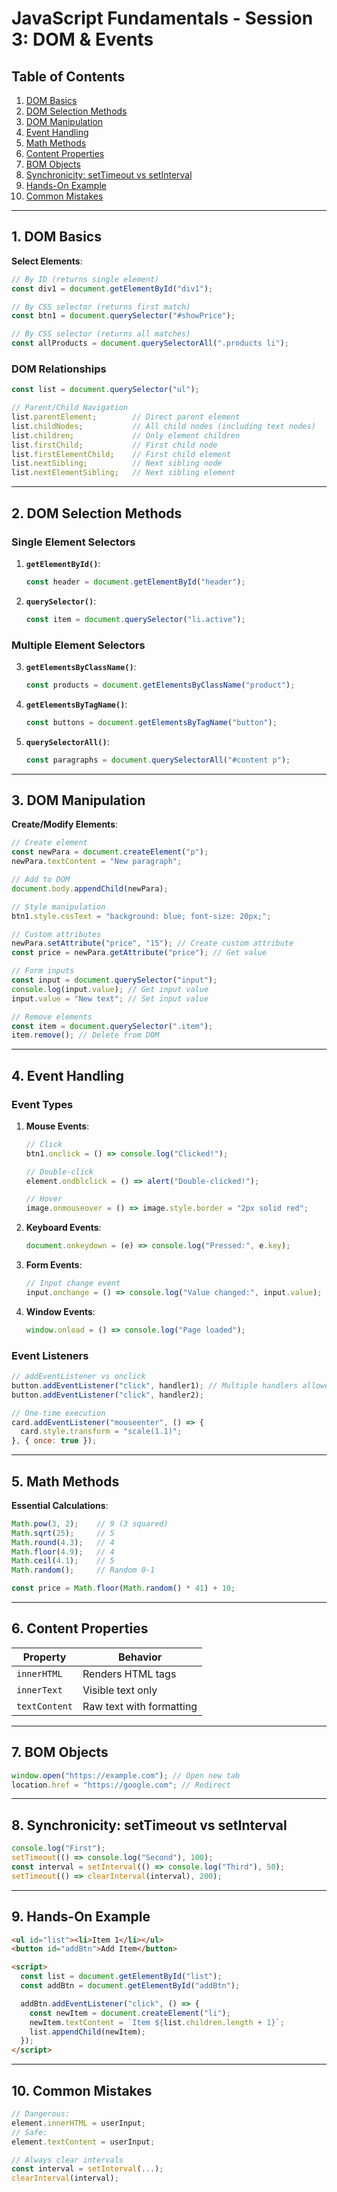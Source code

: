 # JavaScript Fundamentals - Session 3: DOM & Events  

## Table of Contents  
1. [DOM Basics](#dom-basics)  
2. [DOM Selection Methods](#dom-selection-methods)  
3. [DOM Manipulation](#dom-manipulation)  
4. [Event Handling](#event-handling)  
5. [Math Methods](#math-methods)  
6. [Content Properties](#content-properties)  
7. [BOM Objects](#bom-objects)  
8. [Synchronicity: setTimeout vs setInterval](#synchronicity-settimeout-vs-setinterval)  
9. [Hands-On Example](#hands-on-example)  
10. [Common Mistakes](#common-mistakes)  

---

## 1. DOM Basics  
**Select Elements**:  
```javascript
// By ID (returns single element)
const div1 = document.getElementById("div1");

// By CSS selector (returns first match)
const btn1 = document.querySelector("#showPrice");

// By CSS selector (returns all matches)
const allProducts = document.querySelectorAll(".products li");
```

### DOM Relationships
```javascript
const list = document.querySelector("ul");

// Parent/Child Navigation
list.parentElement;        // Direct parent element
list.childNodes;           // All child nodes (including text nodes)
list.children;             // Only element children
list.firstChild;           // First child node
list.firstElementChild;    // First child element
list.nextSibling;          // Next sibling node
list.nextElementSibling;   // Next sibling element
```

---

## 2. DOM Selection Methods  
### **Single Element Selectors**  
1. **`getElementById()`**:  
   ```javascript
   const header = document.getElementById("header");
   ```  
2. **`querySelector()`**:  
   ```javascript
   const item = document.querySelector("li.active");
   ```  

### **Multiple Element Selectors**  
3. **`getElementsByClassName()`**:  
   ```javascript
   const products = document.getElementsByClassName("product");
   ```  
4. **`getElementsByTagName()`**:  
   ```javascript
   const buttons = document.getElementsByTagName("button");
   ```  
5. **`querySelectorAll()`**:  
   ```javascript
   const paragraphs = document.querySelectorAll("#content p");
   ```  

---

## 3. DOM Manipulation  
**Create/Modify Elements**:  
```javascript
// Create element
const newPara = document.createElement("p");
newPara.textContent = "New paragraph";

// Add to DOM
document.body.appendChild(newPara);

// Style manipulation
btn1.style.cssText = "background: blue; font-size: 20px;";

// Custom attributes
newPara.setAttribute("price", "15"); // Create custom attribute
const price = newPara.getAttribute("price"); // Get value

// Form inputs
const input = document.querySelector("input");
console.log(input.value); // Get input value
input.value = "New text"; // Set input value

// Remove elements
const item = document.querySelector(".item");
item.remove(); // Delete from DOM
```

---

## 4. Event Handling  
### **Event Types**  
1. **Mouse Events**:  
   ```javascript
   // Click
   btn1.onclick = () => console.log("Clicked!");
   
   // Double-click
   element.ondblclick = () => alert("Double-clicked!");
   
   // Hover
   image.onmouseover = () => image.style.border = "2px solid red";
   ```  

2. **Keyboard Events**:  
   ```javascript
   document.onkeydown = (e) => console.log("Pressed:", e.key);
   ```  

3. **Form Events**:  
   ```javascript
   // Input change event
   input.onchange = () => console.log("Value changed:", input.value);
   ```

4. **Window Events**:  
   ```javascript
   window.onload = () => console.log("Page loaded");
   ```  

### **Event Listeners**  
```javascript
// addEventListener vs onclick
button.addEventListener("click", handler1); // Multiple handlers allowed
button.addEventListener("click", handler2);

// One-time execution
card.addEventListener("mouseenter", () => {
  card.style.transform = "scale(1.1)";
}, { once: true });
```

---

## 5. Math Methods  
**Essential Calculations**:  
```javascript
Math.pow(3, 2);    // 9 (3 squared)
Math.sqrt(25);     // 5  
Math.round(4.3);   // 4  
Math.floor(4.9);   // 4  
Math.ceil(4.1);    // 5  
Math.random();     // Random 0-1

const price = Math.floor(Math.random() * 41) + 10;
```

---

## 6. Content Properties  
| Property         | Behavior                                   |  
|------------------|-------------------------------------------|  
| `innerHTML`      | Renders HTML tags                         |  
| `innerText`      | Visible text only                         |  
| `textContent`    | Raw text with formatting                  |  

---

## 7. BOM Objects  
```javascript
window.open("https://example.com"); // Open new tab
location.href = "https://google.com"; // Redirect
```

---

## 8. Synchronicity: setTimeout vs setInterval  
```javascript
console.log("First");
setTimeout(() => console.log("Second"), 100);
const interval = setInterval(() => console.log("Third"), 50);
setTimeout(() => clearInterval(interval), 200);
```

---

## 9. Hands-On Example  
```html
<ul id="list"><li>Item 1</li></ul>
<button id="addBtn">Add Item</button>

<script>
  const list = document.getElementById("list");
  const addBtn = document.getElementById("addBtn");

  addBtn.addEventListener("click", () => {
    const newItem = document.createElement("li");
    newItem.textContent = `Item ${list.children.length + 1}`;
    list.appendChild(newItem);
  });
</script>
```

---

## 10. Common Mistakes  
```javascript
// Dangerous:
element.innerHTML = userInput;
// Safe:
element.textContent = userInput;

// Always clear intervals
const interval = setInterval(...);
clearInterval(interval);
```

